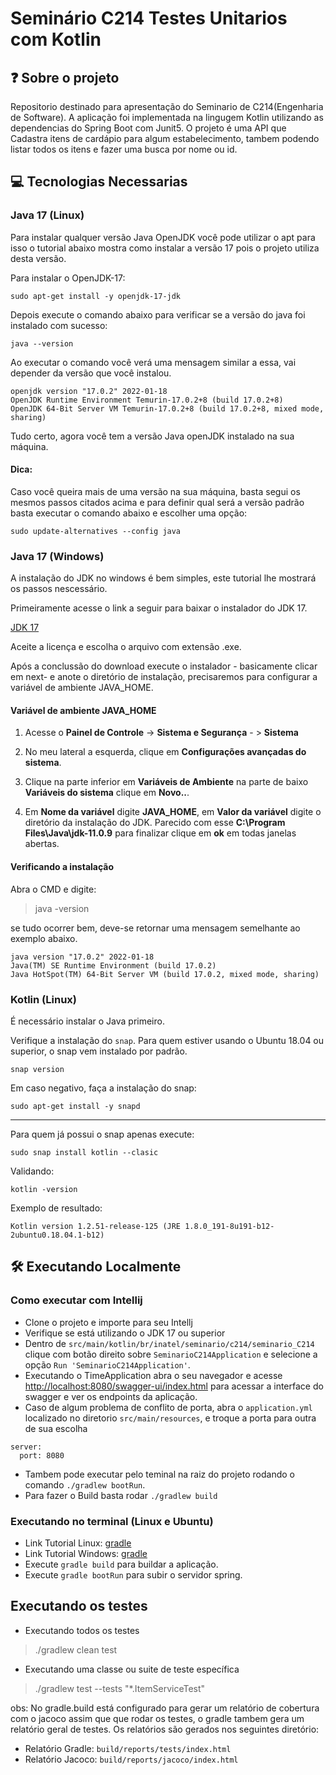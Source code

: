 # Seminário C214 Testes Unitarios com Kotlin

## ❓ Sobre o projeto
Repositorio destinado para apresentação do Seminario de C214(Engenharia de Software). A aplicação foi implementada
na lingugem Kotlin utilizando as dependencias do Spring Boot com Junit5. O projeto é uma API que Cadastra itens de 
cardápio para algum estabelecimento, tambem podendo listar todos os itens e fazer uma busca por nome ou id. 

## 💻 Tecnologias Necessarias
### Java 17 (Linux)

Para instalar qualquer versão Java OpenJDK você pode utilizar o apt para isso o tutorial abaixo mostra como instalar a
versão 17 pois o projeto utiliza desta versão.

Para instalar o OpenJDK-17:

```shell
sudo apt-get install -y openjdk-17-jdk
```

Depois execute o comando abaixo para verificar se a versão do java foi instalado com sucesso:

```shell
java --version
```
Ao executar o comando você verá uma mensagem similar a essa, vai depender da versão que você instalou.

```shell
openjdk version "17.0.2" 2022-01-18
OpenJDK Runtime Environment Temurin-17.0.2+8 (build 17.0.2+8)
OpenJDK 64-Bit Server VM Temurin-17.0.2+8 (build 17.0.2+8, mixed mode, sharing)
```

Tudo certo, agora você tem a versão Java openJDK instalado na sua máquina.

#### Dica:
Caso você queira mais de uma versão na sua máquina, basta segui os mesmos passos citados acima e 
para definir qual será a versão padrão basta executar o comando abaixo e escolher uma opção:

```shell
sudo update-alternatives --config java
```

### Java 17 (Windows)

A instalação do JDK no windows é bem simples, este tutorial lhe mostrará os passos
nescessário.

Primeiramente acesse o link a seguir para baixar o instalador do JDK 17.

[JDK 17](https://www.oracle.com/java/technologies/javase/jdk17-archive-downloads.html)

Aceite a licença e escolha o arquivo com extensão .exe.

Após a conclussão do download execute o instalador - basicamente clicar em next- e anote 
o diretório de instalação, precisaremos para configurar a variável de ambiente JAVA_HOME.


#### Variável de ambiente JAVA_HOME


1. Acesse o **Painel de Controle** -> **Sistema e Segurança** - >  **Sistema**

2. No meu lateral a esquerda, clique em **Configurações avançadas do sistema**.

3. Clique na parte inferior em **Variáveis de Ambiente** na parte de baixo **Variáveis do sistema** clique em **Novo..**.

4. Em **Nome da variável** digite **JAVA_HOME**, em **Valor da variável** digite o diretório da instalação do JDK. Parecido com esse **C:\Program Files\Java\jdk-11.0.9** para finalizar clique em **ok** em todas janelas abertas.


#### Verificando a instalação
Abra o CMD e digite: 
>java -version

se tudo ocorrer bem, deve-se retornar uma mensagem semelhante ao exemplo abaixo.
```shell
java version "17.0.2" 2022-01-18
Java(TM) SE Runtime Environment (build 17.0.2)
Java HotSpot(TM) 64-Bit Server VM (build 17.0.2, mixed mode, sharing)
```

### Kotlin (Linux)

É necessário instalar o Java primeiro.

Verifique a instalação do `snap`. Para quem estiver usando o Ubuntu 18.04 ou superior, o snap vem instalado por padrão.

```shell
snap version
```

Em caso negativo, faça a instalação do snap:
```shell
sudo apt-get install -y snapd
```
___

Para quem já possui o snap apenas execute:
```shell
sudo snap install kotlin --clasic
```

Validando:
```shell
kotlin -version
```

Exemplo de resultado:
```
Kotlin version 1.2.51-release-125 (JRE 1.8.0_191-8u191-b12-2ubuntu0.18.04.1-b12)
```
## 🛠️ Executando Localmente
### Como executar com Intellij
- Clone o projeto e importe para seu Intellj
- Verifique se está utilizando o JDK 17 ou superior
- Dentro de ``src/main/kotlin/br/inatel/seminario/c214/seminario_C214`` clique com botão direito sobre 
``SeminarioC214Application`` e selecione a opção ``Run 'SeminarioC214Application'``.
- Executando o TimeApplication abra o seu navegador e acesse [http://localhost:8080/swagger-ui/index.html](http://localhost:8080/swagger-ui/index.html) para acessar a interface do swagger e ver os endpoints da aplicação.
- Caso de algum problema de conflito de porta, abra o ``application.yml`` localizado no diretorio ``src/main/resources``, 
e troque a porta para outra de sua escolha
```
server:
  port: 8080
```
- Tambem pode executar pelo teminal na raiz do projeto rodando o comando ``./gradlew bootRun``.
- Para fazer o Build basta rodar ``./gradlew build``

### Executando no terminal (Linux e Ubuntu)
- Link Tutorial Linux: [gradle](https://techexpert.tips/pt-br/gradle-pt-br/gradle-instalacao-no-ubuntu-linux/)
- Link Tutorial Windows: [gradle](https://giordanolins.com/instalando-e-configurando-o-gradle-no-windows/)
- Execute ``gradle build`` para buildar a aplicação.
- Execute ``gradle bootRun`` para subir o servidor spring.

## Executando os testes

- Executando todos os testes
> ./gradlew clean test

- Executando uma classe ou suite de teste específica
> ./gradlew test --tests "*.ItemServiceTest"

obs: No gradle.build está configurado para gerar um relatório de cobertura com o jacoco
assim que que rodar os testes, o gradle tambem gera um relatório geral de testes. 
Os relatórios são gerados nos seguintes diretório:
<br />
- Relatório Gradle: ``build/reports/tests/index.html``
- Relatório Jacoco: ``build/reports/jacoco/index.html``
